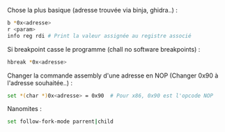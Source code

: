 Chose la plus basique (adresse trouvée via binja, ghidra..) : 

```bash
b *0x<adresse>
r <param>
info reg rdi # Print la valeur assignée au registre associé
```

Si breakpoint casse le programme (chall no software breakpoints) : 

```bash
hbreak *0x<adresse>
```


Changer la commande assembly  d'une adresse en NOP (Changer 0x90 à l'adresse souhaitée..) : 
```bash
set *(char *)0x<adresse> = 0x90  # Pour x86, 0x90 est l'opcode NOP
```

Nanomites : 
```bash
set follow-fork-mode parrent|child
```

